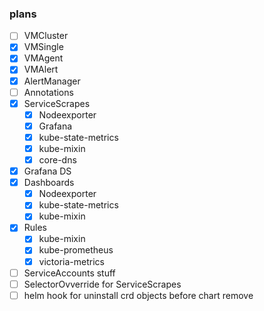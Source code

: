 ### plans

* [ ] VMCluster
* [x] VMSingle
* [x] VMAgent
* [x] VMAlert
* [x] AlertManager
* [ ] Annotations
* [x] ServiceScrapes
  * [x] Nodeexporter
  * [x] Grafana
  * [x] kube-state-metrics
  * [x] kube-mixin
  * [x] core-dns
* [x] Grafana DS
* [x] Dashboards
  * [x] Nodeexporter
  * [x] kube-state-metrics 
  * [x] kube-mixin
* [x] Rules
  * [x] kube-mixin
  * [x] kube-prometheus
  * [x] victoria-metrics
* [ ] ServiceAccounts stuff
* [ ] SelectorOvverride for ServiceScrapes
* [ ] helm hook for uninstall crd objects before chart remove